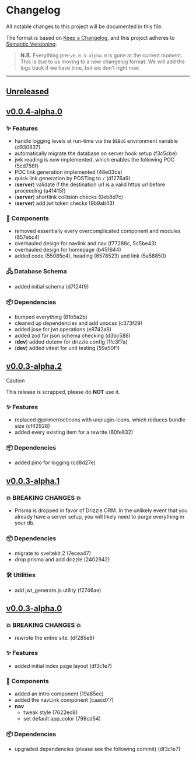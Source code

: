 <!-- Template for a new:tm: release
## [Unreleased]
<!-- ### 💥 BREAKING CHANGES 💥
### ✨ Features
### 🐛 Bug Fixes
### 🧩 Components
### 📖 Documentation
### 🖧 Database Schema
### 🛠️ Utilities
### 📦 Dependencies  -->

# Changelog

All notable changes to this project will be documented in this file.

The format is based on [Keep a Changelog](https://keepachangelog.com/en/1.1.0/),
and this project adheres to
[Semantic Versioning](https://semver.org/spec/v2.0.0.html).

> **N.B.** Everything pre-`v0.0.3-alpha.0` is gone at the current moment. This
> is due to us moving to a new changelog format. We will add the logs back if we
> have time, but we don't right now.

---

## [Unreleased]

<!-- ### 💥 BREAKING CHANGES 💥
### ✨ Features
### 🐛 Bug Fixes
### 🧩 Components
### 📖 Documentation
### 🖧 Database Schema
### 🛠️ Utilities
### 📦 Dependencies  -->

## [v0.0.4-alpha.0]

### ✨ Features

- handle logging levels at run-time via the `DEBUG` environment variable
  (d930837)
- automatically migrate the database on server hook setup (f3c5cbe)
- jwk reading is now implemented, which enables the following POC (5cd756f)
- POC link generation implemented (48e03ce)
- quick link generation by POSTing to `/` (d1276a9)
- (**server**) validate if the destination url is a valid https url before
  proceeding (a41415f)
- (**server**) shortlink collision checks (0eb8d7c)
- (**server**) add jwt token checks (9b9ab43)

### 🧩 Components

- removed essentially every overcomplicated component and modules (857ebc4)
- overhauled design for navlink and nav (f77288c, 5c5be43)
- overhauled design for homepage (b451644)
- added code (55085c4), heading (6578523) and link (5a58850)

### 🖧 Database Schema

- added initial schema (d7f24f9)

### 📦 Dependencies

- bumped everything (81b5a2b)
- cleaned up dependencies and add unocss (c373f29)
- added jose for jwt operations (e9742a8)
- added zod for json schema checking (d3bc588)
- (**dev**) added dotenv for drizzle config (1fc3f7a)
- (**dev**) added vitest for unit testing (59a50f1)

## [v0.0.3-alpha.2]

> [!CAUTION]
>
> This release is scrapped, please do **NOT** use it.

### ✨ Features

- replaced @primer/octicons with unplugin-icons, which reduces bundle size
  (cf42928)
- added every existing item for a rewrite (80fe832)

### 📦 Dependencies

- added pino for logging (cd8d27e)

## [v0.0.3-alpha.1]

### 💥 BREAKING CHANGES 💥

- Prisma is dropped in favor of Drizzle ORM. In the unlikely event that you
  already have a server setup, you will likely need to purge everything in your
  db.

### 📦 Dependencies

- migrate to sveltekit 2 (7ecea47)
- drop prisma and add drizzle (2402942)

### 🛠️ Utilities

- add jwt_generate.js utility (f2746ae)

## [v0.0.3-alpha.0]

### 💥 BREAKING CHANGES 💥

- rewrote the entire site. (df285e8)

### ✨ Features

- added initial index page layout (df3c1e7)

### 🧩 Components

- added an intro component (19a85ec)
- added the navLink component (caacd77)
- **nav**
  - tweak style (7622ed8)
  - set default app_color (798cd54)

### 📦 Dependencies

- upgraded dependencies (please see the following commit) (df3c1e7)

[Unreleased]: https://patchy.soopy.moe/cassie/shortify/compare/v0.0.4-alpha.0...HEAD
[v0.0.4-alpha.1]: https://patchy.soopy.moe/cassie/shortify/compare/v0.0.4-alpha.0...v0.0.4-alpha.1
[v0.0.4-alpha.0]: https://patchy.soopy.moe/cassie/shortify/compare/v0.0.3-alpha.2...v0.0.4-alpha.0
[v0.0.3-alpha.2]: https://patchy.soopy.moe/cassie/shortify/compare/v0.0.3-alpha.1...v0.0.3-alpha.2
[v0.0.3-alpha.1]: https://patchy.soopy.moe/cassie/shortify/compare/v0.0.3-alpha.0...v0.0.3-alpha.1
[v0.0.3-alpha.0]: https://patchy.soopy.moe/cassie/shortify/compare/v0.0.2-alpha.0...v0.0.3-alpha.0

